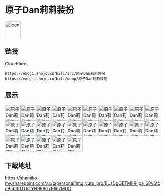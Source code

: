 # 原子Dan莉莉装扮
<img src="https://emoji.shojo.cn/bili/src/原子Dan莉莉装扮/icon.png" width="50" height="50" alt="icon">

## 链接
Cloudflare:
```
https://emoji.shojo.cn/bili/src/原子Dan莉莉装扮
https://emoji.shojo.cn/bili/webp/原子Dan莉莉装扮
```
## 展示
<img src="https://emoji.shojo.cn/bili/src/原子Dan莉莉装扮/原子Dan莉莉装扮-失去一切.png" width="50" height="50" alt="原子Dan莉莉装扮-失去一切"><img src="https://emoji.shojo.cn/bili/src/原子Dan莉莉装扮/原子Dan莉莉装扮-这能看吗.png" width="50" height="50" alt="原子Dan莉莉装扮-这能看吗"><img src="https://emoji.shojo.cn/bili/src/原子Dan莉莉装扮/原子Dan莉莉装扮-好恰.png" width="50" height="50" alt="原子Dan莉莉装扮-好恰"><img src="https://emoji.shojo.cn/bili/src/原子Dan莉莉装扮/原子Dan莉莉装扮-贴贴.png" width="50" height="50" alt="原子Dan莉莉装扮-贴贴"><img src="https://emoji.shojo.cn/bili/src/原子Dan莉莉装扮/原子Dan莉莉装扮-打call.png" width="50" height="50" alt="原子Dan莉莉装扮-打call"><img src="https://emoji.shojo.cn/bili/src/原子Dan莉莉装扮/原子Dan莉莉装扮-金蛋银蛋？.png" width="50" height="50" alt="原子Dan莉莉装扮-金蛋银蛋？"><img src="https://emoji.shojo.cn/bili/src/原子Dan莉莉装扮/原子Dan莉莉装扮-想吃.png" width="50" height="50" alt="原子Dan莉莉装扮-想吃"><img src="https://emoji.shojo.cn/bili/src/原子Dan莉莉装扮/原子Dan莉莉装扮-这个不行.png" width="50" height="50" alt="原子Dan莉莉装扮-这个不行"><img src="https://emoji.shojo.cn/bili/src/原子Dan莉莉装扮/原子Dan莉莉装扮-给心.png" width="50" height="50" alt="原子Dan莉莉装扮-给心"><img src="https://emoji.shojo.cn/bili/src/原子Dan莉莉装扮/原子Dan莉莉装扮-嗯？.png" width="50" height="50" alt="原子Dan莉莉装扮-嗯？"><img src="https://emoji.shojo.cn/bili/src/原子Dan莉莉装扮/原子Dan莉莉装扮-大哭.png" width="50" height="50" alt="原子Dan莉莉装扮-大哭"><img src="https://emoji.shojo.cn/bili/src/原子Dan莉莉装扮/原子Dan莉莉装扮-戳.png" width="50" height="50" alt="原子Dan莉莉装扮-戳"><img src="https://emoji.shojo.cn/bili/src/原子Dan莉莉装扮/原子Dan莉莉装扮-不要哇！.png" width="50" height="50" alt="原子Dan莉莉装扮-不要哇！"><img src="https://emoji.shojo.cn/bili/src/原子Dan莉莉装扮/原子Dan莉莉装扮-希望没事.png" width="50" height="50" alt="原子Dan莉莉装扮-希望没事"><img src="https://emoji.shojo.cn/bili/src/原子Dan莉莉装扮/原子Dan莉莉装扮-气鼓鼓.png" width="50" height="50" alt="原子Dan莉莉装扮-气鼓鼓"><img src="https://emoji.shojo.cn/bili/src/原子Dan莉莉装扮/原子Dan莉莉装扮-晚安各位.png" width="50" height="50" alt="原子Dan莉莉装扮-晚安各位"><img src="https://emoji.shojo.cn/bili/src/原子Dan莉莉装扮/原子Dan莉莉装扮-饱了.png" width="50" height="50" alt="原子Dan莉莉装扮-饱了"><img src="https://emoji.shojo.cn/bili/src/原子Dan莉莉装扮/原子Dan莉莉装扮-流汗.png" width="50" height="50" alt="原子Dan莉莉装扮-流汗"><img src="https://emoji.shojo.cn/bili/src/原子Dan莉莉装扮/原子Dan莉莉装扮-蝶.png" width="50" height="50" alt="原子Dan莉莉装扮-蝶"><img src="https://emoji.shojo.cn/bili/src/原子Dan莉莉装扮/原子Dan莉莉装扮-赞赞赞.png" width="50" height="50" alt="原子Dan莉莉装扮-赞赞赞"><img src="https://emoji.shojo.cn/bili/src/原子Dan莉莉装扮/原子Dan莉莉装扮-大受震撼.png" width="50" height="50" alt="原子Dan莉莉装扮-大受震撼"><img src="https://emoji.shojo.cn/bili/src/原子Dan莉莉装扮/原子Dan莉莉装扮-啪的跳起来.png" width="50" height="50" alt="原子Dan莉莉装扮-啪的跳起来"><img src="https://emoji.shojo.cn/bili/src/原子Dan莉莉装扮/原子Dan莉莉装扮-鹅叫.png" width="50" height="50" alt="原子Dan莉莉装扮-鹅叫"><img src="https://emoji.shojo.cn/bili/src/原子Dan莉莉装扮/原子Dan莉莉装扮-啊舞狮了.png" width="50" height="50" alt="原子Dan莉莉装扮-啊舞狮了"><img src="https://emoji.shojo.cn/bili/src/原子Dan莉莉装扮/原子Dan莉莉装扮-洒洒水啦.png" width="50" height="50" alt="原子Dan莉莉装扮-洒洒水啦">

## 下载地址

https://shamiko-my.sharepoint.com/:u:/g/personal/img_yuru_pro/EUsDgOETMkRIlpa_60v6tccBcb30TUsrYH9F9Gx96h7MDQ